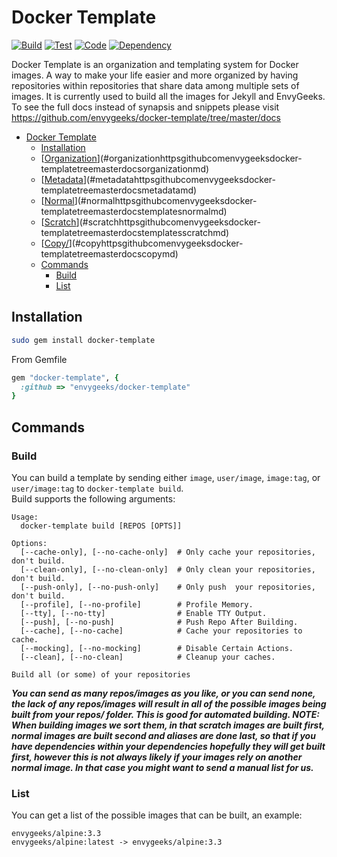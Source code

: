 # Docker Template

[![Build](https://travis-ci.org/envygeeks/docker-template.svg?branch=master)][travis]
[![Test](https://codeclimate.com/github/envygeeks/docker-template/badges/coverage.svg)][coverage]
[![Code](https://codeclimate.com/github/envygeeks/docker-template/badges/gpa.svg)][codeclimate]
[![Dependency](https://gemnasium.com/envygeeks/docker-template.svg)][gemnasium]

[gemnasium]: https://gemnasium.com/envygeeks/docker-template
[codeclimate]: https://codeclimate.com/github/envygeeks/docker-template
[coverage]: https://codeclimate.com/github/envygeeks/docker-template/coverage
[travis]: https://travis-ci.org/envygeeks/docker-template

Docker Template is an organization and templating system for Docker images. A way to make your life easier and more organized by having repositories within repositories that share data among multiple sets of images.  It is currently used to build all the images for Jekyll and EnvyGeeks.  To see the full docs instead of synapsis and snippets please visit https://github.com/envygeeks/docker-template/tree/master/docs

<!-- TOC depthFrom:1 depthTo:6 withLinks:1 updateOnSave:1 orderedList:0 -->

- [Docker Template](#docker-template)
	- [Installation](#installation)
	- [[Organization](https://github.com/envygeeks/docker-template/tree/master/docs/organization.md)](#organizationhttpsgithubcomenvygeeksdocker-templatetreemasterdocsorganizationmd)
	- [[Metadata](https://github.com/envygeeks/docker-template/tree/master/docs/metadata.md)](#metadatahttpsgithubcomenvygeeksdocker-templatetreemasterdocsmetadatamd)
	- [[Normal](https://github.com/envygeeks/docker-template/tree/master/docs/templates/normal.md)](#normalhttpsgithubcomenvygeeksdocker-templatetreemasterdocstemplatesnormalmd)
	- [[Scratch](https://github.com/envygeeks/docker-template/tree/master/docs/templates/scratch.md)](#scratchhttpsgithubcomenvygeeksdocker-templatetreemasterdocstemplatesscratchmd)
	- [[Copy/](https://github.com/envygeeks/docker-template/tree/master/docs/copy.md)](#copyhttpsgithubcomenvygeeksdocker-templatetreemasterdocscopymd)
	- [Commands](#commands)
		- [Build](#build)
		- [List](#list)

<!-- /TOC -->

## Installation

```bash
sudo gem install docker-template  
```

From Gemfile

```ruby
gem "docker-template", {
  :github => "envygeeks/docker-template"
}
```

<!--
## [Organization](https://github.com/envygeeks/docker-template/tree/master/docs/organization.md)
## [Metadata](https://github.com/envygeeks/docker-template/tree/master/docs/metadata.md)
## [Normal](https://github.com/envygeeks/docker-template/tree/master/docs/templates/normal.md)
## [Scratch](https://github.com/envygeeks/docker-template/tree/master/docs/templates/scratch.md)
## [Copy/](https://github.com/envygeeks/docker-template/tree/master/docs/copy.md)
-->

## Commands

### Build

You can build a template by sending either `image`, `user/image`, `image:tag`, or `user/image:tag` to `docker-template build`.<br>
Build supports the following arguments:

```
Usage:
  docker-template build [REPOS [OPTS]]

Options:
  [--cache-only], [--no-cache-only]  # Only cache your repositories, don't build.
  [--clean-only], [--no-clean-only]  # Only clean your repositories, don't build.
  [--push-only], [--no-push-only]    # Only push  your repositories, don't build.
  [--profile], [--no-profile]        # Profile Memory.
  [--tty], [--no-tty]                # Enable TTY Output.
  [--push], [--no-push]              # Push Repo After Building.
  [--cache], [--no-cache]            # Cache your repositories to cache.
  [--mocking], [--no-mocking]        # Disable Certain Actions.
  [--clean], [--no-clean]            # Cleanup your caches.

Build all (or some) of your repositories
```

***You can send as many repos/images as you like, or you can send none, the lack of any repos/images will result in all of the possible images being built from your repos/ folder.  This is good for automated building. NOTE: When building images we sort them, in that scratch images are built first, normal images are built second and aliases are done last, so that if you have dependencies within your dependencies hopefully they will get built first, however this is not always likely if your images rely on another normal image.  In that case you might want to send a manual list for us.***

### List

You can get a list of the possible images that can be built, an example:

```
envygeeks/alpine:3.3
envygeeks/alpine:latest -> envygeeks/alpine:3.3
```

